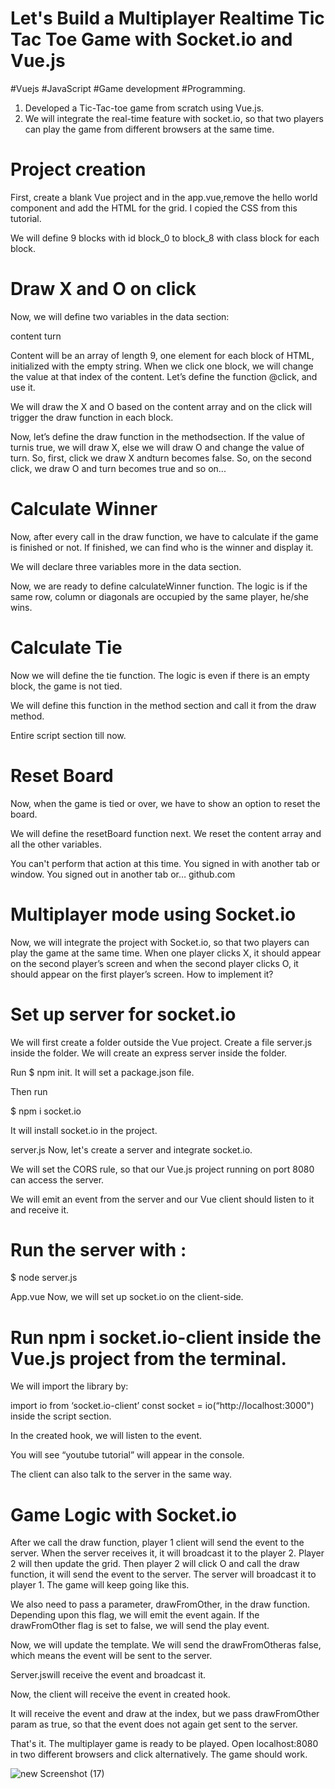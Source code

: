 # Let's Build a Multiplayer Realtime Tic Tac Toe Game with Socket.io and Vue.js

#Vuejs #JavaScript #Game development #Programming.

1) Developed a Tic-Tac-toe game from scratch using Vue.js. 
2) We will integrate the real-time feature with socket.io, so that two players can play the game from different browsers at the same time.

# Project creation
First, create a blank Vue project and in the app.vue,remove the hello world component and add the HTML for the grid. I copied the CSS from this tutorial.

We will define 9 blocks with id block_0 to block_8 with class block for each block.

# Draw X and O on click
Now, we will define two variables in the data section:

content
turn

Content will be an array of length 9, one element for each block of HTML, initialized with the empty string. When we click one block, we will change the value at that index of the content. Let’s define the function @click, and use it.

We will draw the X and O based on the content array and on the click will trigger the draw function in each block.

Now, let’s define the draw function in the methodsection. If the value of turnis true, we will draw X, else we will draw O and change the value of turn. So, first, click we draw X andturn becomes false. So, on the second click, we draw O and turn becomes true and so on...

# Calculate Winner
Now, after every call in the draw function, we have to calculate if the game is finished or not. If finished, we can find who is the winner and display it.

We will declare three variables more in the data section.

Now, we are ready to define calculateWinner function. The logic is if the same row, column or diagonals are occupied by the same player, he/she wins.

# Calculate Tie
Now we will define the tie function. The logic is even if there is an empty block, the game is not tied.


We will define this function in the method section and call it from the draw method.

Entire script section till now.

# Reset Board
Now, when the game is tied or over, we have to show an option to reset the board.


We will define the resetBoard function next. We reset the content array and all the other variables.


You can't perform that action at this time. You signed in with another tab or window. You signed out in another tab or…
github.com

# Multiplayer mode using Socket.io
Now, we will integrate the project with Socket.io, so that two players can play the game at the same time. When one player clicks X, it should appear on the second player’s screen and when the second player clicks O, it should appear on the first player’s screen. How to implement it?

# Set up server for socket.io
We will first create a folder outside the Vue project. Create a file server.js inside the folder. We will create an express server inside the folder.

Run $ npm init. It will set a package.json file.

Then run

$ npm i socket.io

It will install socket.io in the project.

server.js
Now, let's create a server and integrate socket.io.


We will set the CORS rule, so that our Vue.js project running on port 8080 can access the server.

We will emit an event from the server and our Vue client should listen to it and receive it.

# Run the server with : 

$ node server.js

App.vue
Now, we will set up socket.io on the client-side.

# Run npm i socket.io-client inside the Vue.js project from the terminal.

We will import the library by:

import io from ‘socket.io-client’
const socket = io(“http://localhost:3000")
inside the script section.

In the created hook, we will listen to the event.


You will see “youtube tutorial” will appear in the console.

The client can also talk to the server in the same way.

# Game Logic with Socket.io
After we call the draw function, player 1 client will send the event to the server.
When the server receives it, it will broadcast it to the player 2.
Player 2 will then update the grid.
Then player 2 will click O and call the draw function, it will send the event to the server.
The server will broadcast it to player 1.
The game will keep going like this.


We also need to pass a parameter, drawFromOther, in the draw function. Depending upon this flag, we will emit the event again. If the drawFromOther flag is set to false, we will send the play event.

Now, we will update the template. We will send the drawFromOtheras false, which means the event will be sent to the server.


Server.jswill receive the event and broadcast it.


Now, the client will receive the event in created hook.


It will receive the event and draw at the index, but we pass drawFromOther param as true, so that the event does not again get sent to the server.

That's it. The multiplayer game is ready to be played. Open localhost:8080 in two different browsers and click alternatively. The game should work.

![new Screenshot (17)](https://user-images.githubusercontent.com/93249038/211185751-87d543fb-020c-4f11-88c8-a87904fcc678.png)

